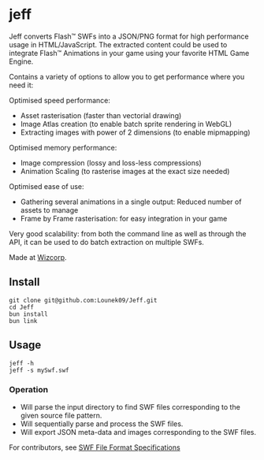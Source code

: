 # jeff

Jeff converts Flash™ SWFs into a JSON/PNG format for high performance usage in HTML/JavaScript.
The extracted content could be used to integrate Flash™ Animations in your game using your favorite HTML Game Engine.

Contains a variety of options to allow you to get performance where you need it:

Optimised speed performance:

- Asset rasterisation (faster than vectorial drawing)
- Image Atlas creation (to enable batch sprite rendering in WebGL)
- Extracting images with power of 2 dimensions (to enable mipmapping)

Optimised memory performance:

- Image compression (lossy and loss-less compressions)
- Animation Scaling (to rasterise images at the exact size needed)

Optimised ease of use:

- Gathering several animations in a single output: Reduced number of assets to manage
- Frame by Frame rasterisation: for easy integration in your game

Very good scalability: from both the command line as well as through the API, it can be used to do batch extraction on multiple SWFs.

Made at [Wizcorp](http://www.wizcorp.jp).

## Install

```shell
git clone git@github.com:Lounek09/Jeff.git
cd Jeff
bun install
bun link
```

## Usage

```shell
jeff -h
jeff -s mySwf.swf
```

### Operation

* Will parse the input directory to find SWF files corresponding to the given source file pattern.
* Will sequentially parse and process the SWF files.
* Will export JSON meta-data and images corresponding to the SWF files.

For contributors, see [SWF File Format Specifications](http://wwwimages.adobe.com/www.adobe.com/content/dam/Adobe/en/devnet/swf/pdf/swf-file-format-spec.pdf)
